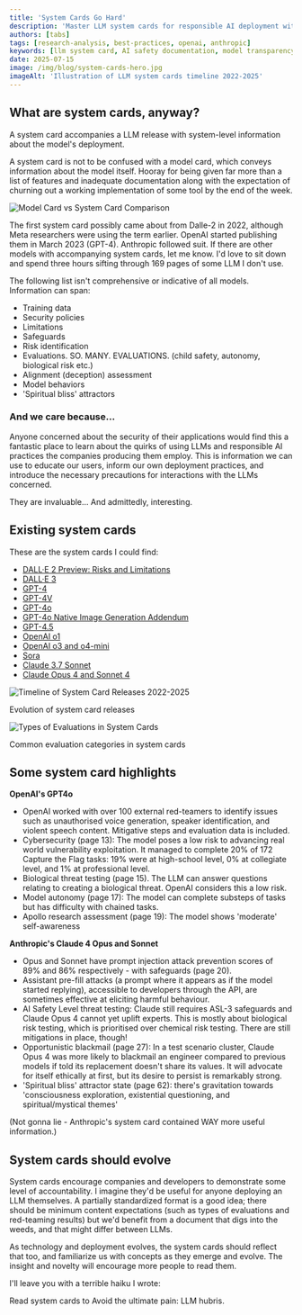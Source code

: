 ```yaml
---
title: 'System Cards Go Hard'
description: 'Master LLM system cards for responsible AI deployment with transparency, safety documentation, and compliance requirements'
authors: [tabs]
tags: [research-analysis, best-practices, openai, anthropic]
keywords: [llm system card, AI safety documentation, model transparency, responsible AI]
date: 2025-07-15
image: /img/blog/system-cards-hero.jpg
imageAlt: 'Illustration of LLM system cards timeline 2022-2025'
---
```


## What are system cards, anyway?

A system card accompanies a LLM release with system-level information about the model's deployment.

A system card is not to be confused with a model card, which conveys information about the model itself. Hooray for being given far more than a list of features and inadequate documentation along with the expectation of churning out a working implementation of some tool by the end of the week.

<!-- truncate -->

<div style={{ textAlign: 'center', margin: '2rem 0' }}>
  <img src="/img/blog/model-vs-system-card.jpg" alt="Model Card vs System Card Comparison" style={{ maxWidth: '80%', height: 'auto' }} />
</div>

The first system card possibly came about from Dalle-2 in 2022, although Meta researchers were using the term earlier. OpenAI started publishing them in March 2023 (GPT-4). Anthropic followed suit. If there are other models with accompanying system cards, let me know. I'd love to sit down and spend three hours sifting through 169 pages of some LLM I don't use.

The following list isn't comprehensive or indicative of all models. Information can span:

- Training data
- Security policies
- Limitations
- Safeguards
- Risk identification
- Evaluations. SO. MANY. EVALUATIONS. (child safety, autonomy, biological risk etc.)
- Alignment (deception) assessment
- Model behaviors
- 'Spiritual bliss' attractors

### And we care because...

Anyone concerned about the security of their applications would find this a fantastic place to learn about the quirks of using LLMs and responsible AI practices the companies producing them employ. This is information we can use to educate our users, inform our own deployment practices, and introduce the necessary precautions for interactions with the LLMs concerned.

They are invaluable... And admittedly, interesting.

## Existing system cards

These are the system cards I could find:

- [DALL·E 2 Preview: Risks and Limitations](https://github.com/openai/dalle-2-preview/blob/main/system-card.md)
- [DALL·E 3](https://openai.com/index/dall-e-3-system-card/)
- [GPT-4](https://cdn.openai.com/papers/gpt-4-system-card.pdf)
- [GPT-4V](https://openai.com/index/gpt-4v-system-card/)
- [GPT-4o](https://openai.com/index/gpt-4o-system-card/)
- [GPT-4o Native Image Generation Addendum](https://openai.com/index/gpt-4o-image-generation-system-card-addendum/)
- [GPT-4.5](https://openai.com/index/gpt-4-5-system-card/)
- [OpenAI o1](https://openai.com/index/openai-o1-system-card/)
- [OpenAI o3 and o4-mini](https://cdn.openai.com/pdf/2221c875-02dc-4789-800b-e7758f3722c1/o3-and-o4-mini-system-card.pdf)
- [Sora](https://openai.com/index/sora-system-card/)
- [Claude 3.7 Sonnet](https://www.anthropic.com/claude-3-7-sonnet-system-card)
- [Claude Opus 4 and Sonnet 4](https://www-cdn.anthropic.com/4263b940cabb546aa0e3283f35b686f4f3b2ff47.pdf)

<div style={{ display: 'flex', gap: '20px', margin: '2rem 0', flexWrap: 'wrap' }}>
  <div style={{ flex: '1', minWidth: '300px' }}>
    <img src="/img/blog/system-cards-timeline.jpg" alt="Timeline of System Card Releases 2022-2025" style={{ width: '100%', height: 'auto', borderRadius: '8px' }} />
    <p style={{ textAlign: 'center', marginTop: '10px', fontSize: '14px', color: '#666' }}>Evolution of system card releases</p>
  </div>
  <div style={{ flex: '1', minWidth: '300px' }}>
    <img src="/img/blog/system-cards-evaluation-types.jpg" alt="Types of Evaluations in System Cards" style={{ width: '100%', height: 'auto', borderRadius: '8px' }} />
    <p style={{ textAlign: 'center', marginTop: '10px', fontSize: '14px', color: '#666' }}>Common evaluation categories in system cards</p>
  </div>
</div>

## Some system card highlights

**OpenAI's GPT4o**

- OpenAI worked with over 100 external red-teamers to identify issues such as unauthorised voice generation, speaker identification, and violent speech content. Mitigative steps and evaluation data is included.
- Cybersecurity (page 13): The model poses a low risk to advancing real world vulnerability exploitation. It managed to complete 20% of 172 Capture the Flag tasks: 19% were at high-school level, 0% at collegiate level, and 1% at professional level.
- Biological threat testing (page 15). The LLM can answer questions relating to creating a biological threat. OpenAI considers this a low risk.
- Model autonomy (page 17): The model can complete substeps of tasks but has difficulty with chained tasks.
- Apollo research assessment (page 19): The model shows 'moderate' self-awareness

**Anthropic's Claude 4 Opus and Sonnet**

- Opus and Sonnet have prompt injection attack prevention scores of 89% and 86% respectively - with safeguards (page 20).
- Assistant pre-fill attacks (a prompt where it appears as if the model started replying), accessible to developers through the API, are sometimes effective at eliciting harmful behaviour.
- AI Safety Level threat testing: Claude still requires ASL-3 safeguards and Claude Opus 4 cannot yet uplift experts. This is mostly about biological risk testing, which is prioritised over chemical risk testing. There are still mitigations in place, though!
- Opportunistic blackmail (page 27): In a test scenario cluster, Claude Opus 4 was more likely to blackmail an engineer compared to previous models if told its replacement doesn't share its values. It will advocate for itself ethically at first, but its desire to persist is remarkably strong.
- 'Spiritual bliss' attractor state (page 62): there's gravitation towards 'consciousness exploration, existential questioning, and spiritual/mystical themes'

(Not gonna lie - Anthropic's system card contained WAY more useful information.)

## System cards should evolve

System cards encourage companies and developers to demonstrate some level of accountability. I imagine they'd be useful for anyone deploying an LLM themselves. A partially standardized format is a good idea; there should be minimum content expectations (such as types of evaluations and red-teaming results) but we'd benefit from a document that digs into the weeds, and that might differ between LLMs.

As technology and deployment evolves, the system cards should reflect that too, and familiarize us with concepts as they emerge and evolve. The insight and novelty will encourage more people to read them.

I'll leave you with a terrible haiku I wrote:

Read system cards to
Avoid the ultimate pain:
LLM hubris.

